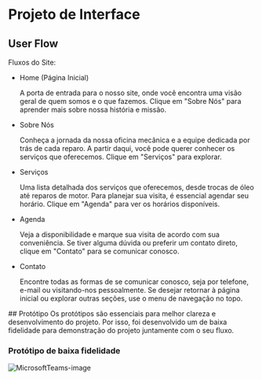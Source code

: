 
# Projeto de Interface

## User Flow

Fluxos do Site:
<ul>
<li>Home (Página Inicial)

A porta de entrada para o nosso site, onde você encontra uma visão geral de quem somos e o que fazemos.
Clique em "Sobre Nós" para aprender mais sobre nossa história e missão.


<li>Sobre Nós

Conheça a jornada da nossa oficina mecânica e a equipe dedicada por trás de cada reparo.
A partir daqui, você pode querer conhecer os serviços que oferecemos. Clique em "Serviços" para explorar.


<li>Serviços

Uma lista detalhada dos serviços que oferecemos, desde trocas de óleo até reparos de motor.
Para planejar sua visita, é essencial agendar seu horário. Clique em "Agenda" para ver os horários disponíveis.


<li>Agenda

Veja a disponibilidade e marque sua visita de acordo com sua conveniência.
Se tiver alguma dúvida ou preferir um contato direto, clique em "Contato" para se comunicar conosco.


<li>Contato

Encontre todas as formas de se comunicar conosco, seja por telefone, e-mail ou visitando-nos pessoalmente.
Se desejar retornar à página inicial ou explorar outras seções, use o menu de navegação no topo.
</ul>
## Protótipo
Os protótipos são essenciais para melhor clareza e desenvolvimento do projeto. Por isso, foi desenvolvido um de baixa fidelidade para demonstração do projeto juntamente com o seu fluxo.

### Protótipo de baixa fidelidade

![MicrosoftTeams-image](https://github.com/ICEI-PUC-Minas-PMV-ADS/pmv-ads-2023-2-e1-proj-web-t13-pmv-ads-2023-2-e1-projautofixweb/assets/86267465/7fa5c6ad-c180-4f97-ba8d-d711fca55d03)








